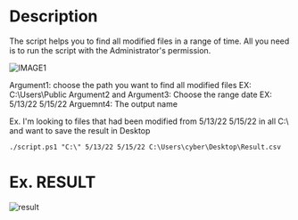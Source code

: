 
# Description
The script helps you to find all modified files in a range of time. 
All you need is to run the script with the Administrator's permission.

![IMAGE1](https://i.ibb.co/sjvzMHs/TIME.png)

Argument1: choose the path you want to find all modified files EX: C:\Users\Public
Argument2 and Argument3: Choose the range date EX: 5/13/22 5/15/22 
Arguemnt4: The output name

Ex. I'm looking to files that had been modified from 5/13/22 5/15/22 in all C:\ and want to save the result in Desktop

```./script.ps1 "C:\" 5/13/22 5/15/22 C:\Users\cyber\Desktop\Result.csv```


# Ex. RESULT
![result](https://i.ibb.co/SJWNjy8/TIME-RESULT.png)

